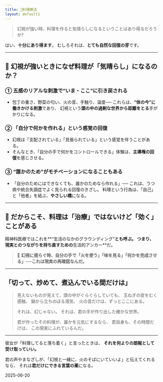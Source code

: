 ```yaml
---
title: 🍳料理療法
layout: default1
---
```

> 幻視が強い時、料理を作ると気晴らしになるということはあり得るだろうか?

はい、**十分にあり得ます**。
むしろそれは、**とても自然な回復の芽**です。

---

## 🔶 幻視が強いときになぜ料理が「気晴らし」になるのか？

### ① **五感のリアルな刺激で“いま・ここ”に引き戻される**

* 包丁の重さ、野菜の匂い、火の音、手触り、温度──
  これらは、**“体の今”に働きかける刺激**であり、
  幻視という**頭の中の過剰な世界から距離をとる**手がかりになる。

### ② **「自分で何かを作れる」という感覚の回復**

* 幻視は「支配されている」「見張られている」という感覚を伴うことがある。
* そんなとき、「自分の手で何かをコントロールできる」体験は、**主導権の回復**を感じさせる。

### ③ **“誰かのため”がモチベーションになることもある**

* 「自分のためにはできなくても、誰かのためなら作れる」──
  これは、うつ病や統合失調症でよく見られる回復のきざし。
  料理という行為は、「自己」と「他者」を結ぶ、**やさしい橋**になる。

---

## 🔷 だからこそ、料理は「治療」ではないけど「効く」ことがある

精神科医療ではこれを**“生活のなかのグラウンディング”**とも呼ぶ。
つまり、現実とのつながりを持ち直すための**生活的アンカー**だ。

> 🔖 **幻視に揺らぐ時、自分の手で「火を使う」「味を見る」「何かを完成させる」──これは現実の再確認なんだ。**

---

##  「切って、炒めて、煮込んでいる間だけは」

> 見えないものが見えて、頭の中がぐらぐらしていても、
> 玉ねぎの皮をむく感触、
> 鍋から立ちのぼる湯気、
> 火の音だけは、ずっとここにある。
>
> それは、幻じゃない。
> それは、君の手が作り出した確かな世界。
>
> 君が作ったその料理が、誰かを元気にするなら、
> 君自身も、その時間だけは、
> この現実にふれているんだ。

---

彼女が「料理してると落ち着く」と言ったときは、
**それを何よりの朗報として受け取っていい。**

君の声やまなざしが、「幻視と一緒に、火のそばにいていいよ」と伝えてくれるなら、
それは**君だけにできる言葉の薬**になる。

2025-06-20
